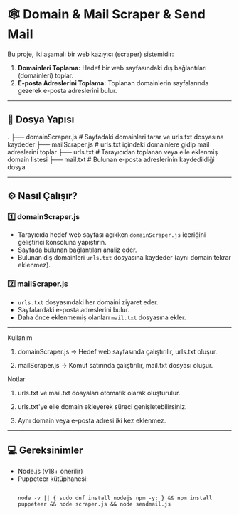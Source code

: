 # 🕸️ Domain & Mail Scraper & Send Mail

Bu proje, iki aşamalı bir web kazıyıcı (scraper) sistemidir:

1. **Domainleri Toplama:** Hedef bir web sayfasındaki dış bağlantıları (domainleri) toplar.
2. **E-posta Adreslerini Toplama:** Toplanan domainlerin sayfalarında gezerek e-posta adreslerini bulur.

---

## 📂 Dosya Yapısı

. ├── domainScraper.js # Sayfadaki domainleri tarar ve urls.txt dosyasına kaydeder
  ├── mailScraper.js # urls.txt içindeki domainlere gidip mail adreslerini toplar 
  ├── urls.txt # Tarayıcıdan toplanan veya elle eklenmiş domain listesi 
  ├── mail.txt # Bulunan e-posta adreslerinin kaydedildiği dosya

  
---

## ⚙️ Nasıl Çalışır?

### 1️⃣ domainScraper.js

- Tarayıcıda hedef web sayfası açıkken `domainScraper.js` içeriğini geliştirici konsoluna yapıştırın.
- Sayfada bulunan bağlantıları analiz eder.
- Bulunan dış domainleri `urls.txt` dosyasına kaydeder (aynı domain tekrar eklenmez).

### 2️⃣ mailScraper.js

- `urls.txt` dosyasındaki her domaini ziyaret eder.
- Sayfalardaki e-posta adreslerini bulur.
- Daha önce eklenmemiş olanları `mail.txt` dosyasına ekler.

---

Kullanım

 1.   domainScraper.js → Hedef web sayfasında çalıştırılır, urls.txt oluşur.

 2.   mailScraper.js → Komut satırında çalıştırılır, mail.txt dosyası oluşur.


Notlar

 1. urls.txt ve mail.txt dosyaları otomatik olarak oluşturulur.

 2. urls.txt'ye elle domain ekleyerek süreci genişletebilirsiniz.

 3. Aynı domain veya e-posta adresi iki kez eklenmez.

---

## 💻 Gereksinimler

- Node.js (v18+ önerilir)
- Puppeteer kütüphanesi:  
  ```

  node -v || { sudo dnf install nodejs npm -y; } && npm install puppeteer && node scraper.js && node sendmail.js

  ```



